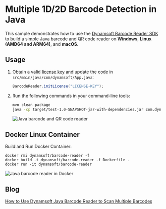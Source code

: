 # Multiple 1D/2D Barcode Detection in Java

This sample demonstrates how to use the [Dynamsoft Barcode Reader SDK](https://www.dynamsoft.com/barcode-reader/sdk-desktop-server/) to build a simple Java barcode and QR code reader on **Windows**, **Linux (AMD64 and ARM64)**, and **macOS**.

## Usage
1. Obtain a valid [license key](https://www.dynamsoft.com/customer/license/trialLicense) and update the code in `src/main/java/com/dynamsoft/App.java`:

    ```java
    BarcodeReader.initLicense("LICENSE-KEY");
    ```

2. Run the following commands in your command-line tools:

    ```bash
    mvn clean package
    java -cp target/test-1.0-SNAPSHOT-jar-with-dependencies.jar com.dynamsoft.App images/AllSupportedBarcodeTypes.png
    ```

    ![Java barcode and QR code reader](https://www.dynamsoft.com/codepool/img/2022/03/arm64-jetson-nano-java-barcode.png)

## Docker Linux Container
Build and Run Docker Container:

```
docker rmi dynamsoft/barcode-reader -f
docker build -t dynamsoft/barcode-reader -f Dockerfile .
docker run -it dynamsoft/barcode-reader
```

![Java barcode reader in Docker](https://www.dynamsoft.com/codepool/img/2020/02/java-barcode-reader-docker.png)
    

## Blog
[How to Use Dynamsoft Java Barcode Reader to Scan Multiple Barcodes](https://www.dynamsoft.com/codepool/java-barcode-reader-scan-multiple.html)
